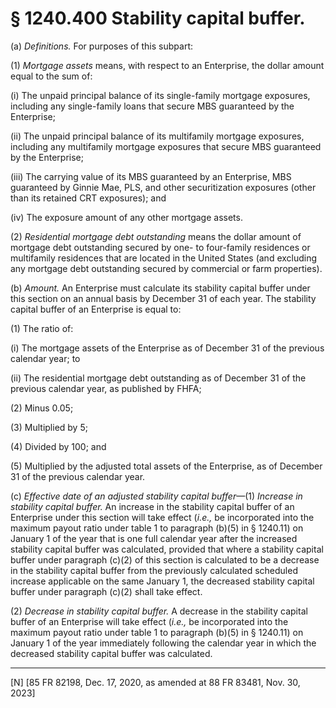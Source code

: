 # § 1240.400   Stability capital buffer.

(a) *Definitions.* For purposes of this subpart:


(1) *Mortgage assets* means, with respect to an Enterprise, the dollar amount equal to the sum of:


(i) The unpaid principal balance of its single-family mortgage exposures, including any single-family loans that secure MBS guaranteed by the Enterprise;


(ii) The unpaid principal balance of its multifamily mortgage exposures, including any multifamily mortgage exposures that secure MBS guaranteed by the Enterprise;


(iii) The carrying value of its MBS guaranteed by an Enterprise, MBS guaranteed by Ginnie Mae, PLS, and other securitization exposures (other than its retained CRT exposures); and


(iv) The exposure amount of any other mortgage assets.


(2) *Residential mortgage debt outstanding* means the dollar amount of mortgage debt outstanding secured by one- to four-family residences or multifamily residences that are located in the United States (and excluding any mortgage debt outstanding secured by commercial or farm properties).


(b) *Amount.* An Enterprise must calculate its stability capital buffer under this section on an annual basis by December 31 of each year. The stability capital buffer of an Enterprise is equal to:


(1) The ratio of:


(i) The mortgage assets of the Enterprise as of December 31 of the previous calendar year; to


(ii) The residential mortgage debt outstanding as of December 31 of the previous calendar year, as published by FHFA;


(2) Minus 0.05;


(3) Multiplied by 5;


(4) Divided by 100; and


(5) Multiplied by the adjusted total assets of the Enterprise, as of December 31 of the previous calendar year.


(c) *Effective date of an adjusted stability capital buffer*—(1) *Increase in stability capital buffer.* An increase in the stability capital buffer of an Enterprise under this section will take effect (*i.e.,* be incorporated into the maximum payout ratio under table 1 to paragraph (b)(5) in § 1240.11) on January 1 of the year that is one full calendar year after the increased stability capital buffer was calculated, provided that where a stability capital buffer under paragraph (c)(2) of this section is calculated to be a decrease in the stability capital buffer from the previously calculated scheduled increase applicable on the same January 1, the decreased stability capital buffer under paragraph (c)(2) shall take effect. 


(2) *Decrease in stability capital buffer.* A decrease in the stability capital buffer of an Enterprise will take effect (*i.e.,* be incorporated into the maximum payout ratio under table 1 to paragraph (b)(5) in § 1240.11) on January 1 of the year immediately following the calendar year in which the decreased stability capital buffer was calculated.





---

[N] [85 FR 82198, Dec. 17, 2020, as amended at 88 FR 83481, Nov. 30, 2023]




